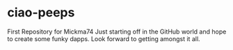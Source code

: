 # ciao-peeps
First Repository for Mickma74
Just starting off in the GitHub world and hope to create some funky dapps.
Look forward to getting amongst it all.
